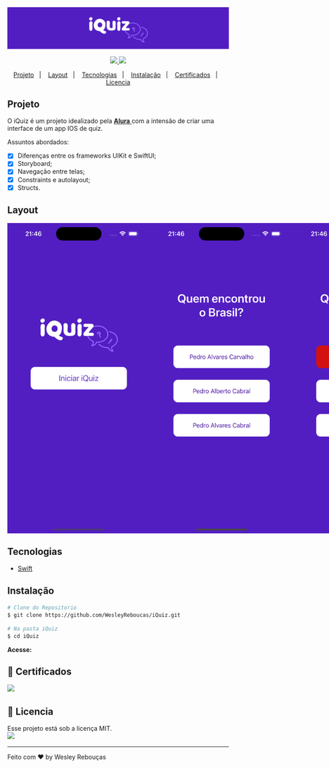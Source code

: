 
<div >
  <img src="images/iQuizBanner.png" width="1000px">
</div>

<p align="center">
	<a href="https://www.linkedin.com/in/wesley-andrade/">	
		<img src="https://img.shields.io/static/v1?label=&message=WesleyAndrade&color=199ffc&style=flat&logo=linkedin"/>
	</a>
	<a href="https://choosealicense.com/licenses/mit/">	
		<img src="https://img.shields.io/static/v1?label=License&message=MIT&color=199ffc&style=flat"/>
	</a>
</p>

<p align="center">
  <a href="#projeto">Projeto</a>&nbsp;&nbsp;&nbsp;|&nbsp;&nbsp;&nbsp;
  <a href="#layout">Layout</a>&nbsp;&nbsp;&nbsp;|&nbsp;&nbsp;&nbsp;
  <a href="#tecnologias">Tecnologias</a>&nbsp;&nbsp;&nbsp;|&nbsp;&nbsp;&nbsp;
  <a href="#instalação">Instalação</a>&nbsp;&nbsp;&nbsp;|&nbsp;&nbsp;&nbsp;
  <a href="#scroll-certificados">Certificados</a>&nbsp;&nbsp;&nbsp;|&nbsp;&nbsp;&nbsp;
  <a href="#page_with_curl-licencia">Licencia</a>
</p>

## Projeto

O iQuiz é um projeto idealizado pela 
<a href="https://alura.com.br/"> **Alura** </a> 
com a intensão de criar uma interface de um app IOS de quiz.

Assuntos abordados:

- [x] Diferenças entre os frameworks UIKit e SwiftUI;
- [x] Storyboard;
- [x] Navegação entre telas;
- [x] Constraints e autolayout;
- [x] Structs.

## Layout
<div style="display: flex; flex-direction: 'row'; align-items: 'center';">
	<img src="images/Screenshot 1.png" width="325px">	
	<img src="images/Screenshot 2.png" width="325px">
	<img src="images/Screenshot 3.png" width="325px">
	<img src="images/Screenshot 4.png" width="325px">
  	<img src="images/Screenshot 5.png" width="325px">
  	<img src="images/Screenshot 6.png" width="325px">
</div>

## Tecnologias

- [Swift](https://www.swift.org/)

## Instalação

```bash
# Clone do Repositorio
$ git clone https://github.com/WesleyReboucas/iQuiz.git
```

```bash
# Na pasta iQuiz
$ cd iQuiz

```
**Acesse:** 


## :scroll: Certificados 

<a href="https://cursos.alura.com.br/certificate/wesleyreboucas/ios-construindo-primeiro-aplicativo">
	<img src="https://img.shields.io/static/v1?label=Alura&message=2023&color=199ffc&style=flat"/>
</a>



## :page_with_curl: Licencia 
<div>
  Esse projeto está sob a licença MIT.   
</div>
<a href="https://choosealicense.com/licenses/mit/">
	<img src="https://img.shields.io/static/v1?label=License&message=2021&color=A31F34&style=flat"/>
</a>




---

Feito com ♥ by Wesley Rebouças



